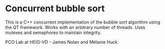 # Concurrent bubble sort
This is a C++ concurrent implementation of the bubble sort algorithm using the QT framework. Works with an arbitrary number of threads. Uses mutexes and semaphores to maintain integrity.

PCO Lab at HEIG-VD - James Nolan and Mélanie Huck